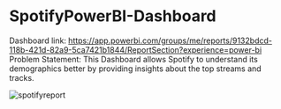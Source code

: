 # SpotifyPowerBI-Dashboard
Dashboard link: https://app.powerbi.com/groups/me/reports/9132bdcd-118b-421d-82a9-5ca7421b1844/ReportSection?experience=power-bi
Problem Statement: This Dashboard allows Spotify to understand its demographics better by providing insights about the top streams and tracks. 

![spotifyreport](https://github.com/Nightshade96/SpotifyPowerBI-Dashboard/assets/94909391/2e38450c-7cac-4b41-af5f-4aa518ed2e0b)
